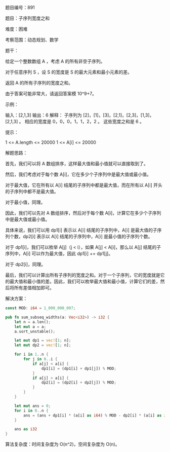 题目编号：891

题目：子序列宽度之和

难度：困难

考察范围：动态规划、数学

题干：

给定一个整数数组 A ，考虑 A 的所有非空子序列。

对于任意序列 S ，设 S 的宽度是 S 的最大元素和最小元素的差。

返回 A 的所有子序列的宽度之和。

由于答案可能非常大，请返回答案模 10^9+7。

示例：

输入：[2,1,3]
输出：6
解释：
子序列为 [2]，[1]，[3]，[2,1]，[2,3]，[1,3]，[2,1,3] 。
相应的宽度是 0，0，0，1，1，2，2 。
这些宽度之和是 6 。

提示：

1 <= A.length <= 20000
1 <= A[i] <= 20000

解题思路：

首先，我们可以将 A 数组排序，这样最大值和最小值就可以直接取到了。

然后，我们考虑对于每个数 A[i]，它在多少个子序列中是最大值或最小值。

对于最大值，它在所有以 A[i] 结尾的子序列中都是最大值，而在所有以 A[i] 开头的子序列中都不是最大值。

对于最小值，同理。

因此，我们可以先对 A 数组排序，然后对于每个数 A[i]，计算它在多少个子序列中是最大值或最小值。

具体来说，我们可以用 dp1[i] 表示以 A[i] 结尾的子序列中，A[i] 是最大值的子序列个数，dp2[i] 表示以 A[i] 结尾的子序列中，A[i] 是最小值的子序列个数。

对于 dp1[i]，我们可以枚举 A[j]（j < i），如果 A[j] < A[i]，那么以 A[j] 结尾的子序列中，A[i] 可以作为最大值，因此 dp1[i] += dp1[j]。

对于 dp2[i]，同理。

最后，我们可以计算出所有子序列的宽度之和。对于一个子序列，它的宽度就是它的最大值和最小值的差。因此，我们可以枚举最大值和最小值，计算它们的差，然后将所有差值相加即可。

解决方案：

```rust
const MOD: i64 = 1_000_000_007;

pub fn sum_subseq_widths(a: Vec<i32>) -> i32 {
    let n = a.len();
    let mut a = a;
    a.sort_unstable();

    let mut dp1 = vec![1; n];
    let mut dp2 = vec![1; n];

    for i in 1..n {
        for j in 0..i {
            if a[j] < a[i] {
                dp1[i] = (dp1[i] + dp1[j]) % MOD;
            }
            if a[j] > a[i] {
                dp2[i] = (dp2[i] + dp2[j]) % MOD;
            }
        }
    }

    let mut ans = 0;
    for i in 0..n {
        ans = (ans + dp1[i] * (a[i] as i64) % MOD - dp2[i] * (a[i] as i64) % MOD + MOD) % MOD;
    }

    ans as i32
}
```

算法复杂度：时间复杂度为 O(n^2)，空间复杂度为 O(n)。